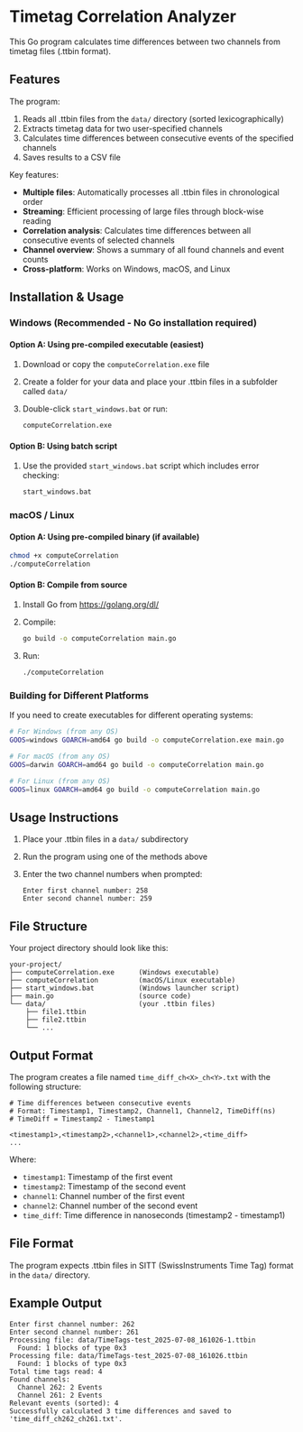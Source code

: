# Timetag Correlation Analyzer

This Go program calculates time differences between two channels from timetag files (.ttbin format).

## Features

The program:

1. Reads all .ttbin files from the `data/` directory (sorted lexicographically)
2. Extracts timetag data for two user-specified channels
3. Calculates time differences between consecutive events of the specified channels
4. Saves results to a CSV file

Key features:

- **Multiple files**: Automatically processes all .ttbin files in chronological order
- **Streaming**: Efficient processing of large files through block-wise reading
- **Correlation analysis**: Calculates time differences between all consecutive events of selected channels
- **Channel overview**: Shows a summary of all found channels and event counts
- **Cross-platform**: Works on Windows, macOS, and Linux

## Installation & Usage

### Windows (Recommended - No Go installation required)

#### Option A: Using pre-compiled executable (easiest)

1. Download or copy the `computeCorrelation.exe` file
2. Create a folder for your data and place your .ttbin files in a subfolder called `data/`
3. Double-click `start_windows.bat` or run:

   ```cmd
   computeCorrelation.exe
   ```

#### Option B: Using batch script

1. Use the provided `start_windows.bat` script which includes error checking:

   ```cmd
   start_windows.bat
   ```

### macOS / Linux

#### Option A: Using pre-compiled binary (if available)

```bash
chmod +x computeCorrelation
./computeCorrelation
```

#### Option B: Compile from source

1. Install Go from <https://golang.org/dl/>
2. Compile:

   ```bash
   go build -o computeCorrelation main.go
   ```

3. Run:

   ```bash
   ./computeCorrelation
   ```

### Building for Different Platforms

If you need to create executables for different operating systems:

```bash
# For Windows (from any OS)
GOOS=windows GOARCH=amd64 go build -o computeCorrelation.exe main.go

# For macOS (from any OS)
GOOS=darwin GOARCH=amd64 go build -o computeCorrelation main.go

# For Linux (from any OS)
GOOS=linux GOARCH=amd64 go build -o computeCorrelation main.go
```

## Usage Instructions

1. Place your .ttbin files in a `data/` subdirectory
2. Run the program using one of the methods above
3. Enter the two channel numbers when prompted:

   ```text
   Enter first channel number: 258
   Enter second channel number: 259
   ```

## File Structure

Your project directory should look like this:

```text
your-project/
├── computeCorrelation.exe      (Windows executable)
├── computeCorrelation          (macOS/Linux executable)
├── start_windows.bat           (Windows launcher script)
├── main.go                     (source code)
└── data/                       (your .ttbin files)
    ├── file1.ttbin
    ├── file2.ttbin
    └── ...
```

## Output Format

The program creates a file named `time_diff_ch<X>_ch<Y>.txt` with the following structure:

```text
# Time differences between consecutive events
# Format: Timestamp1, Timestamp2, Channel1, Channel2, TimeDiff(ns)
# TimeDiff = Timestamp2 - Timestamp1

<timestamp1>,<timestamp2>,<channel1>,<channel2>,<time_diff>
...
```

Where:

- `timestamp1`: Timestamp of the first event
- `timestamp2`: Timestamp of the second event  
- `channel1`: Channel number of the first event
- `channel2`: Channel number of the second event
- `time_diff`: Time difference in nanoseconds (timestamp2 - timestamp1)

## File Format

The program expects .ttbin files in SITT (SwissInstruments Time Tag) format in the `data/` directory.

## Example Output

```text
Enter first channel number: 262
Enter second channel number: 261
Processing file: data/TimeTags-test_2025-07-08_161026-1.ttbin
  Found: 1 blocks of type 0x3
Processing file: data/TimeTags-test_2025-07-08_161026.ttbin
  Found: 1 blocks of type 0x3
Total time tags read: 4
Found channels:
  Channel 262: 2 Events
  Channel 261: 2 Events
Relevant events (sorted): 4
Successfully calculated 3 time differences and saved to 'time_diff_ch262_ch261.txt'.
```
